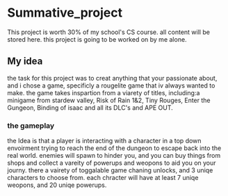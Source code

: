 # Summative_project
  
This project is worth 30% of my school's CS course. all content will be stored here. this project is going to be worked on by me alone.  
  
## My idea
  
the task for this project was to creat anything that your passionate about, and i chose a game, specificly a rougelite game that iv always wanted to make. the game takes inspartion from a viarety of titles, including:a minigame from stardew valley, Risk of Rain 1&2, Tiny Rouges, Enter the Gungeon, Binding of isaac and all its DLC's and APE OUT.  
  
### the gameplay
  
the Idea is that a player is interacting with a character in a top down envoirment trying to reach the end of the dungeon to escape back into the real world. enemies will spawn to hinder you, and you can buy things from shops and collect a vareity of powerups and weopons to aid you on your journy. there a vairety of toggalable game chaning unlocks, and 3 uniqe characters to choose from. each chracter will have at least 7 uniqe weopons, and 20 uniqe powerups.  
